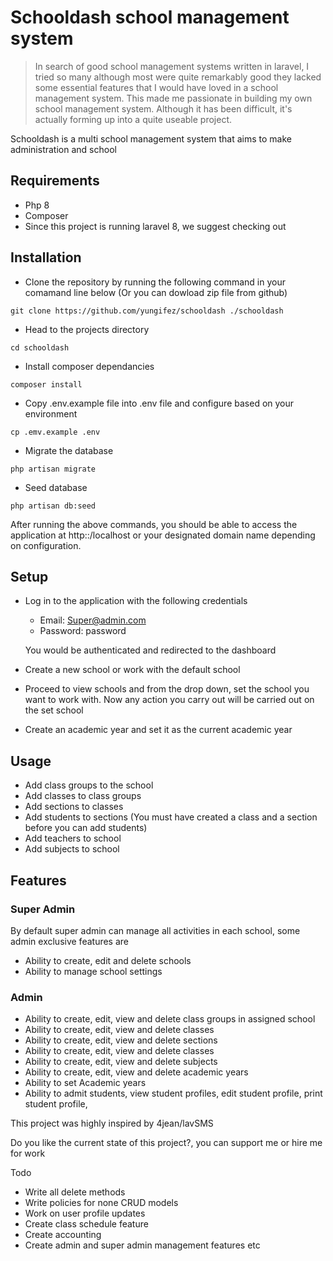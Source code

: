 # Schooldash school management system

>In search of good school management systems written in laravel, I tried so many although most were quite remarkably good they lacked some essential features that I would have loved in a school management system.
This made me passionate in building my own school management system. Although it has been difficult, it's actually forming up into a quite useable project.

Schooldash is a multi school management system that aims to make administration and school 

## Requirements
* Php 8
* Composer 
* Since this project is running laravel 8, we suggest checking out 

## Installation
* Clone the repository by running the following command in your comamand line below (Or you can dowload zip file from github)
```shell
git clone https://github.com/yungifez/schooldash ./schooldash
 ```
* Head to the projects directory
```shell
cd schooldash
 ```
* Install composer dependancies
```shell
composer install
```
* Copy .env.example file into .env file and configure based on your environment
```shell
cp .emv.example .env
```
* Migrate the database
```shell
php artisan migrate
```
* Seed database
```shell
php artisan db:seed
```

After running the above commands, you should be able to access the application at http::/localhost or your designated domain name depending on configuration.

## Setup
* Log in to the application with the following credentials
    * Email: Super@admin.com
    * Password: password
    
    You would be authenticated and redirected to the dashboard
* Create a new school or work with the default school
* Proceed to view schools and from the drop down, set the school you want to work with. Now any action you carry out will be carried out on the set school
* Create an academic year and set it as the current academic year

## Usage
* Add class groups to the school
* Add classes to class groups
* Add sections to classes
* Add students to sections (You must have created a class and a section before you can add students)
* Add teachers to school
* Add subjects to school

## Features
### Super Admin
By default super admin can manage all activities in each school, some admin exclusive features are
* Ability to create, edit and delete schools
* Ability to manage school settings

### Admin
* Ability to create, edit, view and delete class groups in assigned school
* Ability to create, edit, view and delete classes 
* Ability to create, edit, view and delete sections
* Ability to create, edit, view and delete classes
* Ability to create, edit, view and delete subjects
* Ability to create, edit, view and delete academic years
* Ability to set Academic years
* Ability to admit students, view student profiles, edit student profile, print student profile,

This project was highly inspired by 4jean/lavSMS

Do you like the current state of this project?, you can support me or hire me for work

Todo
- Write all delete methods
- Write policies for none CRUD models
- Work on user profile updates
- Create class schedule feature
- Create accounting
- Create admin and super admin management features
etc




